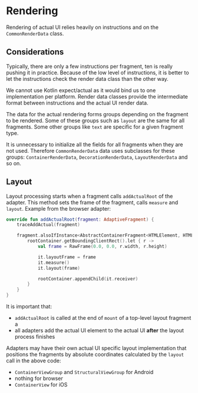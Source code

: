 # Rendering

Rendering of actual UI relies heavily on instructions and on the `CommonRenderData` class. 

## Considerations

Typically, there are only a few instructions per fragment, ten is really pushing it in practice.
Because of the low level of instructions, it is better to let the instructions check the
render data class than the other way.

We cannot use Kotlin expect/actual as it would bind us to one implementation per platform.
Render data classes provide the intermediate format between instructions and the actual UI
render data.

The data for the actual rendering forms groups depending on the fragment to be rendered.
Some of these groups such as `layout` are the same for all fragments. Some other groups
like `text` are specific for a given fragment type. 

It is unnecessary to initialize all the fields for all fragments when they are not used.
Therefore `CommonRenderData` data uses subclasses for these groups: `ContainerRenderData`,
`DecorationRenderData`, `LayoutRenderData` and so on.

## Layout

Layout processing starts when a fragment calls `addActualRoot` of the adapter. This method
sets the frame of the fragment, calls `measure` and `layout`. Example from the browser adapter:

```kotlin
override fun addActualRoot(fragment: AdaptiveFragment) {
    traceAddActual(fragment)

    fragment.alsoIfInstance<AbstractContainerFragment<HTMLElement, HTMLDivElement>> {
        rootContainer.getBoundingClientRect().let { r ->
            val frame = RawFrame(0.0, 0.0, r.width, r.height)

            it.layoutFrame = frame
            it.measure()
            it.layout(frame)

            rootContainer.appendChild(it.receiver)
        }
    }
}
```

It is important that:

- `addActualRoot` is called at the end of `mount` of a top-level layout fragment a
- all adapters add the actual UI element to the actual UI **after** the layout process finishes

Adapters may have their own actual UI specific layout implementation that positions
the fragments by absolute coordinates calculated by the `layout` call in the above code:

- `ContainerViewGroup` and `StructuralViewGroup` for Android
- nothing for browser
- `ContainerView` for iOS


